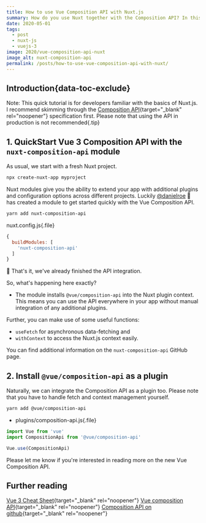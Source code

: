 ```yaml
---
title: How to use Vue Composition API with Nuxt.js
summary: How do you use Nuxt together with the Composition API? In this tutorial, we take a quick look on how to integrate the API with the help of the 'nuxt-composition-api' module.
date: 2020-05-01
tags:
  - post
  - nuxt-js
  - vuejs-3
image: 2020/vue-composition-api-nuxt
image_alt: nuxt-composition-api
permalink: /posts/how-to-use-vue-composition-api-with-nuxt/
---
```


## Introduction{data-toc-exclude}

Note: This quick tutorial is for developers familiar with the basics of Nuxt.js. I recommend skimming through the [Composition API](https://composition-api.vuejs.org/){target="_blank" rel="noopener"} specification first. Please note that using the API in production is not recommended{.tip}

## 1. QuickStart Vue 3 Composition API with the `nuxt-composition-api` module

As usual, we start with a fresh Nuxt project.

```bash
npx create-nuxt-app myproject
```

Nuxt modules give you the ability to extend your app with additional plugins and configuration options across different projects. Luckily [@danielroe](https://twitter.com/danielcroe) 👋 has created a module to get started quickly with the Vue Composition API.

```bash
yarn add nuxt-composition-api
```

nuxt.config.js{.file}
```js
{
  buildModules: [
    'nuxt-composition-api'
  ]
}
```

 🎉 That's it, we've already finished the API integration.

So, what's happening here exactly? 

* The module installs `@vue/composition-api` into the Nuxt plugin context. This means you can use the API everywhere in your app without manual integration of any additional plugins.

Further, you can make use of some useful functions:
* `useFetch` for asynchronous data-fetching and
* `withContext` to access the Nuxt.js context easily. 

You can find additional information on the `nuxt-composition-api` GitHub page. 

## 2. Install `@vue/composition-api` as a plugin

Naturally, we can integrate the Composition API as a plugin too. Please note that you have to handle fetch and context management yourself.

```bash
yarn add @vue/composition-api
```

* plugins/composition-api.js{.file}
```js
import Vue from 'vue'
import CompositionApi from '@vue/composition-api'

Vue.use(CompositionApi)
```


Please let me know if you're interested in reading more on the new Vue Composition API. 


## Further reading

[Vue 3 Cheat Sheet](https://www.vuemastery.com/pdf/Vue-3-Cheat-Sheet.pdf){target="_blank" rel="noopener"}
[Vue composition API](https://composition-api.vuejs.org/){target="_blank" rel="noopener"}
[Composition API on github](https://github.com/vuejs/composition-api){target="_blank" rel="noopener"}